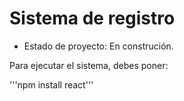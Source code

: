 <h1> Sistema de registro </h1>

- Estado de proyecto: En construción.

Para ejecutar el sistema, debes poner:

'''npm install react'''
